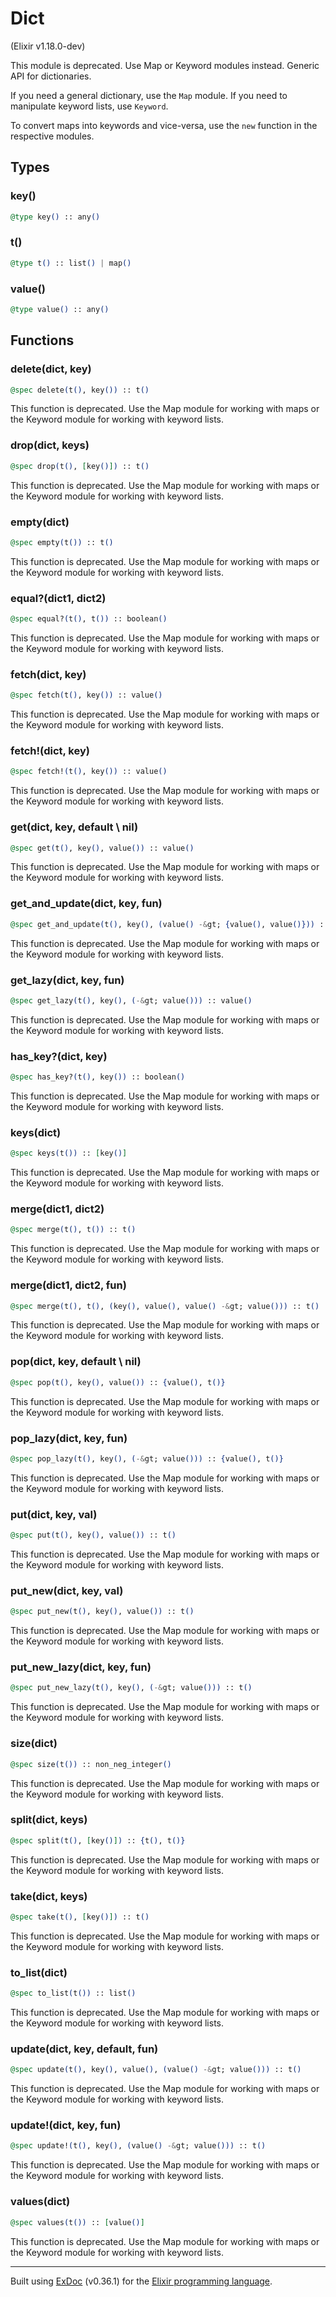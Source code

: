 # Dict 
(Elixir v1.18.0-dev)

This module is deprecated. Use Map or Keyword modules instead.
Generic API for dictionaries.

If you need a general dictionary, use the `Map` module.
If you need to manipulate keyword lists, use `Keyword`.

To convert maps into keywords and vice-versa, use the
`new` function in the respective modules.

## Types

### key()

```elixir
@type key() :: any()
```



### t()

```elixir
@type t() :: list() | map()
```



### value()

```elixir
@type value() :: any()
```



## Functions

### delete(dict, key)

```elixir
@spec delete(t(), key()) :: t()
```
This function is deprecated. Use the Map module for working with maps or the Keyword module for working with keyword lists.


### drop(dict, keys)

```elixir
@spec drop(t(), [key()]) :: t()
```
This function is deprecated. Use the Map module for working with maps or the Keyword module for working with keyword lists.


### empty(dict)

```elixir
@spec empty(t()) :: t()
```
This function is deprecated. Use the Map module for working with maps or the Keyword module for working with keyword lists.


### equal?(dict1, dict2)

```elixir
@spec equal?(t(), t()) :: boolean()
```
This function is deprecated. Use the Map module for working with maps or the Keyword module for working with keyword lists.


### fetch(dict, key)

```elixir
@spec fetch(t(), key()) :: value()
```
This function is deprecated. Use the Map module for working with maps or the Keyword module for working with keyword lists.


### fetch!(dict, key)

```elixir
@spec fetch!(t(), key()) :: value()
```
This function is deprecated. Use the Map module for working with maps or the Keyword module for working with keyword lists.


### get(dict, key, default \\ nil)

```elixir
@spec get(t(), key(), value()) :: value()
```
This function is deprecated. Use the Map module for working with maps or the Keyword module for working with keyword lists.


### get_and_update(dict, key, fun)

```elixir
@spec get_and_update(t(), key(), (value() -&gt; {value(), value()})) :: {value(), t()}
```
This function is deprecated. Use the Map module for working with maps or the Keyword module for working with keyword lists.


### get_lazy(dict, key, fun)

```elixir
@spec get_lazy(t(), key(), (-&gt; value())) :: value()
```
This function is deprecated. Use the Map module for working with maps or the Keyword module for working with keyword lists.


### has_key?(dict, key)

```elixir
@spec has_key?(t(), key()) :: boolean()
```
This function is deprecated. Use the Map module for working with maps or the Keyword module for working with keyword lists.


### keys(dict)

```elixir
@spec keys(t()) :: [key()]
```
This function is deprecated. Use the Map module for working with maps or the Keyword module for working with keyword lists.


### merge(dict1, dict2)

```elixir
@spec merge(t(), t()) :: t()
```
This function is deprecated. Use the Map module for working with maps or the Keyword module for working with keyword lists.


### merge(dict1, dict2, fun)

```elixir
@spec merge(t(), t(), (key(), value(), value() -&gt; value())) :: t()
```
This function is deprecated. Use the Map module for working with maps or the Keyword module for working with keyword lists.


### pop(dict, key, default \\ nil)

```elixir
@spec pop(t(), key(), value()) :: {value(), t()}
```
This function is deprecated. Use the Map module for working with maps or the Keyword module for working with keyword lists.


### pop_lazy(dict, key, fun)

```elixir
@spec pop_lazy(t(), key(), (-&gt; value())) :: {value(), t()}
```
This function is deprecated. Use the Map module for working with maps or the Keyword module for working with keyword lists.


### put(dict, key, val)

```elixir
@spec put(t(), key(), value()) :: t()
```
This function is deprecated. Use the Map module for working with maps or the Keyword module for working with keyword lists.


### put_new(dict, key, val)

```elixir
@spec put_new(t(), key(), value()) :: t()
```
This function is deprecated. Use the Map module for working with maps or the Keyword module for working with keyword lists.


### put_new_lazy(dict, key, fun)

```elixir
@spec put_new_lazy(t(), key(), (-&gt; value())) :: t()
```
This function is deprecated. Use the Map module for working with maps or the Keyword module for working with keyword lists.


### size(dict)

```elixir
@spec size(t()) :: non_neg_integer()
```
This function is deprecated. Use the Map module for working with maps or the Keyword module for working with keyword lists.


### split(dict, keys)

```elixir
@spec split(t(), [key()]) :: {t(), t()}
```
This function is deprecated. Use the Map module for working with maps or the Keyword module for working with keyword lists.


### take(dict, keys)

```elixir
@spec take(t(), [key()]) :: t()
```
This function is deprecated. Use the Map module for working with maps or the Keyword module for working with keyword lists.


### to_list(dict)

```elixir
@spec to_list(t()) :: list()
```
This function is deprecated. Use the Map module for working with maps or the Keyword module for working with keyword lists.


### update(dict, key, default, fun)

```elixir
@spec update(t(), key(), value(), (value() -&gt; value())) :: t()
```
This function is deprecated. Use the Map module for working with maps or the Keyword module for working with keyword lists.


### update!(dict, key, fun)

```elixir
@spec update!(t(), key(), (value() -&gt; value())) :: t()
```
This function is deprecated. Use the Map module for working with maps or the Keyword module for working with keyword lists.


### values(dict)

```elixir
@spec values(t()) :: [value()]
```
This function is deprecated. Use the Map module for working with maps or the Keyword module for working with keyword lists.




---
Built using [ExDoc](https://github.com/elixir-lang/ex_doc "ExDoc") (v0.36.1) for the [Elixir programming language](href="https://elixir-lang.org" "Elixir").
